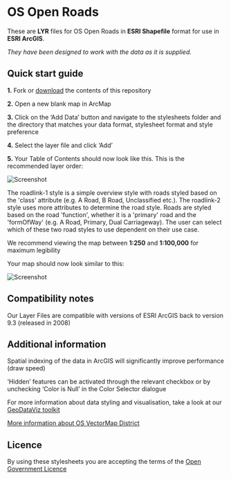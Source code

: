 # OS Open Roads

These are **LYR** files for OS Open Roads in **ESRI Shapefile** format for use in **ESRI ArcGIS**.

*They have been designed to work with the data as it is supplied.*

## Quick start guide

**1.**  Fork or [download](https://github.com/OrdnanceSurvey/OS-Open-Roads-stylesheets/archive/master.zip) the contents of this repository

**2.**  Open a new blank map in ArcMap

**3.**  Click on the ‘Add Data’ button and navigate to the stylesheets folder and the directory that matches your data format, stylesheet format and style preference

**4.**  Select the layer file and click ‘Add’

**5.**  Your Table of Contents should now look like this. This is the recommended layer order: 

  ![Screenshot](https://github.com/OrdnanceSurvey/OS-Open-Roads-stylesheets/raw/master/ESRI%20Shapefile%20stylesheets/ESRI%20stylesheets%20(LYR)/images/OS_Open_Roads_layer_order.png "Recommended layer order for OS Open Roads")
  
The roadlink-1 style is a simple overview style with roads styled based on the 'class' attribute (e.g. A Road, B Road, Unclassified etc.). The roadlink-2 style uses more attributes to determine the road style. Roads are styled based on the road 'function', whether it is a 'primary' road and the 'formOfWay' (e.g. A Road, Primary, Dual Carriageway). The user can select which of these two road styles to use dependent on their use case.

We recommend viewing the map between **1:250** and **1:100,000** for maximum legibility

Your map should now look similar to this: 

  ![Screenshot](https://github.com/OrdnanceSurvey/OS-Open-Roads-stylesheets/raw/master/ESRI%20Shapefile%20stylesheets/ESRI%20stylesheets%20(LYR)/images/OS_Open_Roads_screenshot.png "Screenshot of OS Open Roads")

## Compatibility notes

Our Layer Files are compatible with versions of ESRI ArcGIS back to version 9.3 (released in 2008)

## Additional information

Spatial indexing of the data in ArcGIS will significantly improve performance (draw speed)

‘Hidden’ features can be activated through the relevant checkbox or by unchecking ‘Color is Null’ in the Color Selector dialogue

For more information about data styling and visualisation, take a look at our [GeoDataViz toolkit](https://github.com/OrdnanceSurvey/GeoDataViz-Toolkit)

[More information about OS VectorMap District](http://www.ordnancesurvey.co.uk/business-and-government/products/os-open-roads.html)


## Licence

By using these stylesheets you are accepting the terms of the [Open Government Licence](http://www.nationalarchives.gov.uk/doc/open-government-licence/)
